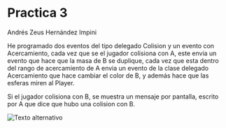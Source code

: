 # Practica 3
Andrés Zeus Hernández Impini

He programado dos eventos del tipo delegado Colision y un evento con Acercamiento, cada vez que se el jugador colisiona con A, este envia un evento que hace que la masa de B se duplique, cada vez que esta dentro del rango de acercamiento de A envia un evento de la clase delegado Acercamiento que hace cambiar el color de B, y además hace que las esferas miren al Player. 

Si el jugador colisiona con B, se muestra un mensaje por pantalla, escrito por A que dice que hubo una colision con B.

![Texto alternativo](/gif/2021-11-05%2013-51-21_Trim.gif)

